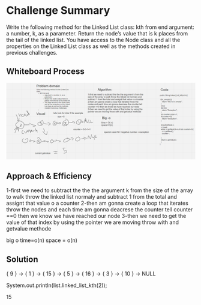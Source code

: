 # Challenge Summary
Write the following method for the Linked List class:
kth from end
argument: a number, k, as a parameter.
Return the node’s value that is k places from the tail of the linked list.
You have access to the Node class and all the properties on the Linked List class as well as the methods created in previous challenges.


## Whiteboard Process
![](../images/linked-k.PNG)

## Approach & Efficiency
1-first we need to subtract the the the argument k from the size of the array to walk throw the linked list normaly and subtract 1 from the total and assignt that value o a counter
2-then am gonna create a loop that iterates throw the nodes and each time am gonna deacrese the counter tell counter ==0 then we know we have reached our node
3-then we need to get the value of that index by using the pointer we are moving throw with and getvalue methode

big o
time=o(n)
space = o(n)

## Solution

{ 9 } -> { 1 } -> { 15 } -> { 5 } -> { 16 } -> { 3 } -> { 10 } -> NULL

System.out.println(list.linked_list_kth(2));

15
